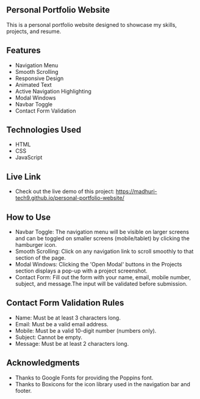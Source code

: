 ## Personal Portfolio Website

This is a personal portfolio website designed to showcase my skills, projects, and resume.

## Features

- Navigation Menu
- Smooth Scrolling
- Responsive Design
- Animated Text
- Active Navigation Highlighting
- Modal Windows
- Navbar Toggle
- Contact Form Validation

## Technologies Used

- HTML
- CSS
- JavaScript

## Live Link

- Check out the live demo of this project: 
  https://madhuri-tech9.github.io/personal-portfolio-website/

## How to Use

- Navbar Toggle: The navigation menu will be visible on larger screens and can be toggled on smaller screens (mobile/tablet) by clicking the hamburger icon.
- Smooth Scrolling: Click on any navigation link to scroll smoothly to that section of the page.
- Modal Windows:  Clicking the 'Open Modal' buttons in the Projects section displays a pop-up with a project screenshot.
- Contact Form: Fill out the form with your name, email, mobile number, subject, and message.The input will be validated before submission.

## Contact Form Validation Rules

- Name: Must be at least 3 characters long.
- Email: Must be a valid email address.
- Mobile: Must be a valid 10-digit number (numbers only).
- Subject: Cannot be empty.
- Message: Must be at least 2 characters long.

## Acknowledgments

- Thanks to Google Fonts for providing the Poppins font.
- Thanks to Boxicons for the icon library used in the navigation bar and footer.